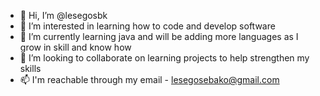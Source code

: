 - 👋 Hi, I’m @lesegosbk
- 👀 I’m interested in learning how to code and develop software
- 🌱 I’m currently learning java and will be adding more languages as I grow in skill and know how
- 💞️ I’m looking to collaborate on learning projects to help strengthen my skills
- 📫 I'm reachable through my email - lesegosebako@gmail.com

<!---
lesegosbk/lesegosbk is a ✨ special ✨ repository because its `README.md` (this file) appears on your GitHub profile.
You can click the Preview link to take a look at your changes.
--->
